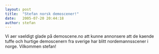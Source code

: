 ```yaml
---
layout: post
title:  "Stefan norsk demoscener!"
date:   2005-07-20 20:44:18
author: stefan
---
```

Vi aer vaeldigt glade på demoscene.no att kunne annonsere att de kaende
tuffe och hurtige demoscenern fra sverige har blitt nordemannsscener i
norge. Vilkommen stefan!


